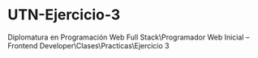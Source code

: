 # UTN-Ejercicio-3

Diplomatura en Programación Web Full Stack\Programador Web Inicial – Frontend Developer\Clases\Practicas\Ejercicio 3

